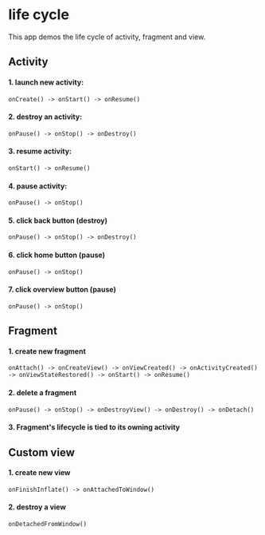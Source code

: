 # life cycle

This app demos the life cycle of activity, fragment and view.

## Activity
#### 1. launch new activity: 
	onCreate() -> onStart() -> onResume()
#### 2. destroy an activity:
	onPause() -> onStop() -> onDestroy()
#### 3. resume activity:
	onStart() -> onResume()
#### 4. pause activity:
	onPause() -> onStop()
#### 5. click back button (destroy)
	onPause() -> onStop() -> onDestroy()
#### 6. click home button (pause)
	onPause() -> onStop()
#### 7. click overview button (pause)
	onPause() -> onStop()

## Fragment
#### 1. create new fragment
	onAttach() -> onCreateView() -> onViewCreated() -> onActivityCreated() 
	-> onViewStateRestored() -> onStart() -> onResume()
#### 2. delete a fragment
	onPause() -> onStop() -> onDestroyView() -> onDestroy() -> onDetach()
#### 3. Fragment's lifecycle is tied to its owning activity

## Custom view
#### 1. create new view
	onFinishInflate() -> onAttachedToWindow()
#### 2. destroy a view
	onDetachedFromWindow()

